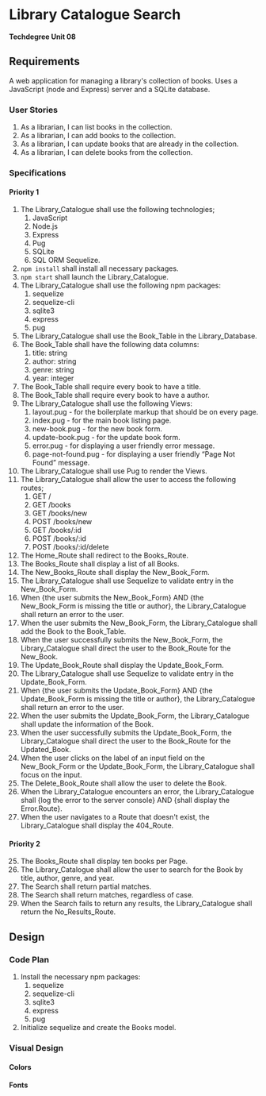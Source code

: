 # Library Catalogue Search

**Techdegree Unit 08**

## Requirements

A web application for managing a library's collection of books. Uses a JavaScript (node and Express) server and a SQLite database.

### User Stories

1. As a librarian, I can list books in the collection.
2. As a librarian, I can add books to the collection.
3. As a librarian, I can update books that are already in the collection.
4. As a librarian, I can delete books from the collection.

### Specifications

#### Priority 1

1. The Library_Catalogue shall use the following technologies;
   1. JavaScript
   2. Node.js
   3. Express
   4. Pug
   5. SQLite
   6. SQL ORM Sequelize.
2. `npm install` shall install all necessary packages.
3. `npm start` shall launch the Library_Catalogue.
4. The Library_Catalogue shall use the following npm packages:
   1. sequelize
   2. sequelize-cli
   3. sqlite3
   4. express
   5. pug
5. The Library_Catalogue shall use the Book_Table in the Library_Database.
6. The Book_Table shall have the following data columns:
   1. title: string
   2. author: string
   3. genre: string
   4. year: integer
7. The Book_Table shall require every book to have a title.
8. The Book_Table shall require every book to have a author.
9. The Library_Catalogue shall use the following Views:
   1. layout.pug - for the boilerplate markup that should be on every page.
   2. index.pug - for the main book listing page.
   3. new-book.pug - for the new book form.
   4. update-book.pug - for the update book form.
   5. error.pug - for displaying a user friendly error message.
   6. page-not-found.pug - for displaying a user friendly “Page Not Found” message.
10. The Library_Catalogue shall use Pug to render the Views.
11. The Library_Catalogue shall allow the user to access the following routes;
    1. GET /
    2. GET /books
    3. GET /books/new
    4. POST /books/new
    5. GET /books/:id
    6. POST /books/:id
    7. POST /books/:id/delete
12. The Home_Route shall redirect to the Books_Route.
13. The Books_Route shall display a list of all Books.
14. The New_Books_Route shall display the New_Book_Form.
15. The Library_Catalogue shall use Sequelize to validate entry in the New_Book_Form.
16. When {the user submits the New_Book_Form} AND {the New_Book_Form is missing the title or author}, the Library_Catalogue shall return an error to the user.
17. When the user submits the New_Book_Form, the Library_Catalogue shall add the Book to the Book_Table.
18. When the user successfully submits the New_Book_Form, the Library_Catalogue shall direct the user to the Book_Route for the New_Book.
19. The Update_Book_Route shall display the Update_Book_Form.
20. The Library_Catalogue shall use Sequelize to validate entry in the Update_Book_Form.
21. When {the user submits the Update_Book_Form} AND {the Update_Book_Form is missing the title or author}, the Library_Catalogue shall return an error to the user.
22. When the user submits the Update_Book_Form, the Library_Catalogue shall update the information of the Book.
23. When the user successfully submits the Update_Book_Form, the Library_Catalogue shall direct the user to the Book_Route for the Updated_Book.
24. When the user clicks on the label of an input field on the New_Book_Form or the Update_Book_Form, the Library_Catalogue shall focus on the input.
25. The Delete_Book_Route shall allow the user to delete the Book.
26. When the Library_Catalogue encounters an error, the Library_Catalogue shall {log the error to the server console} AND {shall display the Error.Route}.
27. When the user navigates to a Route that doesn't exist, the Library_Catalogue shall display the 404_Route.

#### Priority 2

25. The Books_Route shall display ten books per Page.
26. The Library_Catalogue shall allow the user to search for the Book by title, author, genre, and year.
27. The Search shall return partial matches.
28. The Search shall return matches, regardless of case.
29. When the Search fails to return any results, the Library_Catalogue shall return the No_Results_Route.

## Design

### Code Plan

1. Install the necessary npm packages:
   1. sequelize
   2. sequelize-cli
   3. sqlite3
   4. express
   5. pug
2. Initialize sequelize and create the Books model.

### Visual Design

#### Colors

#### Fonts
